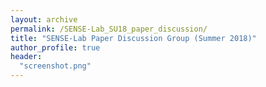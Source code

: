 ```yaml
---
layout: archive
permalink: /SENSE-Lab_SU18_paper_discussion/
title: "SENSE-Lab Paper Discussion Group (Summer 2018)"
author_profile: true
header:
  "screenshot.png"
---
```

